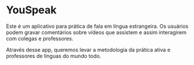 # YouSpeak

Este é um aplicativo para prática de fala em língua estrangeira. Os usuários podem gravar comentários sobre vídeos que assistem e assim interagirem com colegas e professores.

Através desse app, queremos levar a metodologia da prática ativa e professores de línguas do mundo todo.